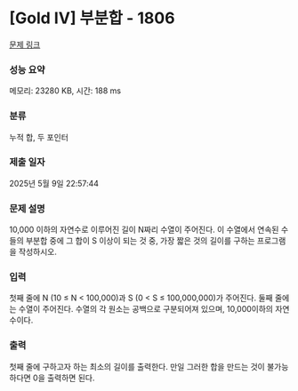 # [Gold IV] 부분합 - 1806 

[문제 링크](https://www.acmicpc.net/problem/1806) 

### 성능 요약

메모리: 23280 KB, 시간: 188 ms

### 분류

누적 합, 두 포인터

### 제출 일자

2025년 5월 9일 22:57:44

### 문제 설명

<p>10,000 이하의 자연수로 이루어진 길이 N짜리 수열이 주어진다. 이 수열에서 연속된 수들의 부분합 중에 그 합이 S 이상이 되는 것 중, 가장 짧은 것의 길이를 구하는 프로그램을 작성하시오.</p>

### 입력 

 <p>첫째 줄에 N (10 ≤ N < 100,000)과 S (0 < S ≤ 100,000,000)가 주어진다. 둘째 줄에는 수열이 주어진다. 수열의 각 원소는 공백으로 구분되어져 있으며, 10,000이하의 자연수이다.</p>

### 출력 

 <p>첫째 줄에 구하고자 하는 최소의 길이를 출력한다. 만일 그러한 합을 만드는 것이 불가능하다면 0을 출력하면 된다.</p>

